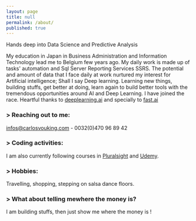 ```yaml
---
layout: page
title: null
permalink: /about/
published: true
---
```


Hands deep into Data Science and Predictive Analysis

 My education in Japan in Business Administration and Information Technology lead me to Belgium few years ago.  My daily work is made up of tasks' automation and Sql Server Reporting Services SSRS. The potential and amount of data that I face daily at work nurtured my interest for Artificial intelligence; Shall I say Deep learning. 
 Learning new things, building stuffs, get better at doing, learn again to build better tools with the tremendous opportunities around AI and Deep Learning. I have joined the race.
Heartful thanks to [deeplearning.ai](http://deeplearning.ai) and specially to [fast.ai](http://fast.ai)



### > Reaching out to me:

[infos@carlosvouking.com](mailto:infos@carlosvouking.com) - 0032(0)470 96 89 42

### > Coding activities:

I am also currently following courses in [Pluralsight](http://pluralsight.com) and [Udemy](http://udemy.com).


### > Hobbies:

Travelling, shopping, stepping on salsa dance floors.



### > What about telling mewhere the money is?

I am building stuffs, then just show me where the money is !
